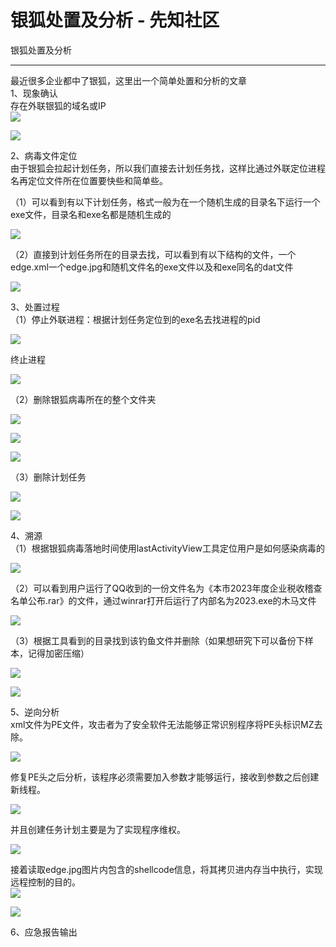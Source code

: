 

# 银狐处置及分析 - 先知社区

银狐处置及分析

- - -

最近很多企业都中了银狐，这里出一个简单处置和分析的文章  
1、现象确认  
存在外联银狐的域名或IP  
[![](assets/1698893188-022df07d283197b0dcf5419ef4881f77.png)](https://xzfile.aliyuncs.com/media/upload/picture/20231028134250-d523343c-7554-1.png)

[![](assets/1698893188-d96a6d36ad6eecc83f0c4c76f97a3596.png)](https://xzfile.aliyuncs.com/media/upload/picture/20231028134300-daa7e25e-7554-1.png)

2、病毒文件定位  
由于银狐会拉起计划任务，所以我们直接去计划任务找，这样比通过外联定位进程名再定位文件所在位置要快些和简单些。

（1）可以看到有以下计划任务，格式一般为在一个随机生成的目录名下运行一个exe文件，目录名和exe名都是随机生成的

[![](assets/1698893188-dd1a45b8012b45c23873bb6c194e41e4.png)](https://xzfile.aliyuncs.com/media/upload/picture/20231028134312-e1be5118-7554-1.png)

（2）直接到计划任务所在的目录去找，可以看到有以下结构的文件，一个edge.xml一个edge.jpg和随机文件名的exe文件以及和exe同名的dat文件

[![](assets/1698893188-888db5217c1a0afc0eed2bb337439f1f.png)](https://xzfile.aliyuncs.com/media/upload/picture/20231028134323-e866c572-7554-1.png)

3、处置过程  
（1）停止外联进程：根据计划任务定位到的exe名去找进程的pid

[![](assets/1698893188-3c8cad1fbe5658b0eb15071c824eb4ce.png)](https://xzfile.aliyuncs.com/media/upload/picture/20231028134330-ecb96dbe-7554-1.png)

终止进程

[![](assets/1698893188-e142123c8b3b3b4a09a8e73974c2c9e5.png)](https://xzfile.aliyuncs.com/media/upload/picture/20231028134336-f0264be8-7554-1.png)

（2）删除银狐病毒所在的整个文件夹

[![](assets/1698893188-7f97cb266bca85e79e75c2874d8c9cb8.png)](https://xzfile.aliyuncs.com/media/upload/picture/20231028134344-f53f7938-7554-1.png)

[![](assets/1698893188-dd77bf6a3e04ffae86d2337710774cab.png)](https://xzfile.aliyuncs.com/media/upload/picture/20231028134345-f587bcfc-7554-1.png)

[![](assets/1698893188-fc85ad028f735f8906de6c861c02f78d.png)](https://xzfile.aliyuncs.com/media/upload/picture/20231028134349-f83678f8-7554-1.png)

（3）删除计划任务

[![](assets/1698893188-1ddf0ef64f41b5502745b800d3623d60.png)](https://xzfile.aliyuncs.com/media/upload/picture/20231028134354-fb0f55cc-7554-1.png)

[![](assets/1698893188-04c286bb802439d61a2592fb639dc300.png)](https://xzfile.aliyuncs.com/media/upload/picture/20231028134400-fea60ae6-7554-1.png)

4、溯源  
（1）根据银狐病毒落地时间使用lastActivityView工具定位用户是如何感染病毒的

[![](assets/1698893188-1634c79787884e3d26ae94dc389f89e3.png)](https://xzfile.aliyuncs.com/media/upload/picture/20231028134410-04abc2e6-7555-1.png)

（2）可以看到用户运行了QQ收到的一份文件名为《本市2023年度企业税收稽查名单公布.rar》的文件，通过winrar打开后运行了内部名为2023.exe的木马文件

[![](assets/1698893188-07df825af751a45ede4c5eac1dc190ce.png)](https://xzfile.aliyuncs.com/media/upload/picture/20231028134417-08dd4664-7555-1.png)

（3）根据工具看到的目录找到该钓鱼文件并删除（如果想研究下可以备份下样本，记得加密压缩）

[![](assets/1698893188-e93259757bc3c2a60eec7b2b27cfedac.png)](https://xzfile.aliyuncs.com/media/upload/picture/20231028134423-0c4338f4-7555-1.png)

[![](assets/1698893188-6157c3e917172a1aafdd23be5a66c1c8.png)](https://xzfile.aliyuncs.com/media/upload/picture/20231028134427-0e954a34-7555-1.png)

5、逆向分析  
xml文件为PE文件，攻击者为了安全软件无法能够正常识别程序将PE头标识MZ去除。

[![](assets/1698893188-7aaca86206c792bdc93b59a27a548af4.png)](https://xzfile.aliyuncs.com/media/upload/picture/20231028134434-12fb0546-7555-1.png)

修复PE头之后分析，该程序必须需要加入参数才能够运行，接收到参数之后创建新线程。

[![](assets/1698893188-250df21b9915887d1c4c594826c1151c.png)](https://xzfile.aliyuncs.com/media/upload/picture/20231028134440-163b6430-7555-1.png)

并且创建任务计划主要是为了实现程序维权。

[![](assets/1698893188-28bd485c808ea357edea383286cc0d5c.png)](https://xzfile.aliyuncs.com/media/upload/picture/20231028134446-1a14b714-7555-1.png)

接着读取edge.jpg图片内包含的shellcode信息，将其拷贝进内存当中执行，实现远程控制的目的。  
[![](assets/1698893188-8f044b0a6de262c2275ea7b8da5fc9c0.png)](https://xzfile.aliyuncs.com/media/upload/picture/20231028134452-1d836738-7555-1.png)

[![](assets/1698893188-ff6eb982337b79275d44b38a898d9544.png)](https://xzfile.aliyuncs.com/media/upload/picture/20231028134457-205daf04-7555-1.png)

6、应急报告输出
